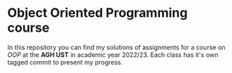 
# Object Oriented Programming course 
In this repository you can find my solutions of assignments for
a course on *OOP* at the **AGH UST** in academic year 2022/23.
Each class has it's own tagged commit to present my progress.

